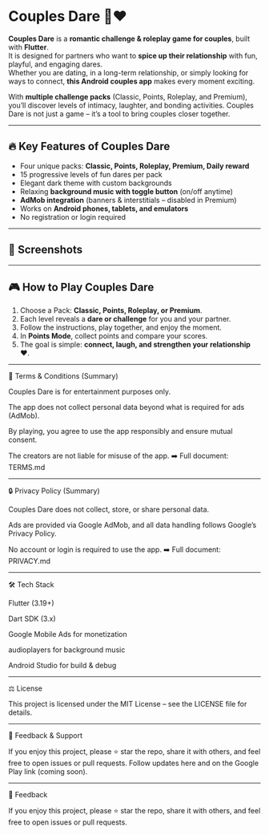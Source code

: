 # Couples Dare 🎲❤️  
**Couples Dare** is a **romantic challenge & roleplay game for couples**, built with **Flutter**.  
It is designed for partners who want to **spice up their relationship** with fun, playful, and engaging dares.  
Whether you are dating, in a long-term relationship, or simply looking for ways to connect, **this Android couples app** makes every moment exciting.  

With **multiple challenge packs** (Classic, Points, Roleplay, and Premium), you’ll discover levels of intimacy, laughter, and bonding activities. Couples Dare is not just a game – it’s a tool to bring couples closer together.  

---

## 🔥 Key Features of Couples Dare
- Four unique packs: **Classic, Points, Roleplay, Premium, Daily reward**
- 15 progressive levels of fun dares per pack
- Elegant dark theme with custom backgrounds
- Relaxing **background music with toggle button** (on/off anytime)
- **AdMob integration** (banners & interstitials – disabled in Premium)
- Works on **Android phones, tablets, and emulators**
- No registration or login required  

---

## 📱 Screenshots

---

## 🎮 How to Play Couples Dare
1. Choose a Pack: **Classic, Points, Roleplay, or Premium**.  
2. Each level reveals a **dare or challenge** for you and your partner.  
3. Follow the instructions, play together, and enjoy the moment.  
4. In **Points Mode**, collect points and compare your scores.  
5. The goal is simple: **connect, laugh, and strengthen your relationship ❤️**.  

---


📜 Terms & Conditions (Summary)

Couples Dare is for entertainment purposes only.

The app does not collect personal data beyond what is required for ads (AdMob).

By playing, you agree to use the app responsibly and ensure mutual consent.

The creators are not liable for misuse of the app.
➡️ Full document: TERMS.md



---

🔒 Privacy Policy (Summary)

Couples Dare does not collect, store, or share personal data.

Ads are provided via Google AdMob, and all data handling follows Google’s Privacy Policy.

No account or login is required to use the app.
➡️ Full document: PRIVACY.md



---

🛠 Tech Stack

Flutter (3.19+)

Dart SDK (3.x)

Google Mobile Ads for monetization

audioplayers for background music

Android Studio for build & debug



---

⚖️ License

This project is licensed under the MIT License – see the LICENSE file for details.


---

📩 Feedback & Support

If you enjoy this project, please ⭐ star the repo, share it with others, and feel free to open issues or pull requests.
Follow updates here and on the Google Play link (coming soon).

---

📩 Feedback

If you enjoy this project, please ⭐ star the repo, share it with others, and feel free to open issues or pull requests.
